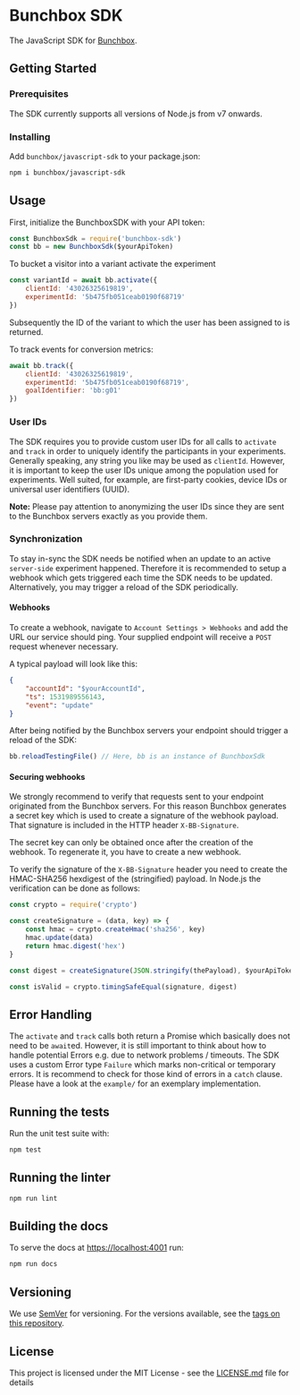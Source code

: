 # Bunchbox SDK

The JavaScript SDK for [Bunchbox](https://bunchbox.co/).

## Getting Started

### Prerequisites

The SDK currently supports all versions of Node.js from v7 onwards.

### Installing

Add `bunchbox/javascript-sdk` to your package.json:

```bash
npm i bunchbox/javascript-sdk
```

## Usage

First, initialize the BunchboxSDK with your API token:

```js
const BunchboxSdk = require('bunchbox-sdk')
const bb = new BunchboxSdk($yourApiToken)
```

To bucket a visitor into a variant activate the experiment

```js
const variantId = await bb.activate({
	clientId: '43026325619819',
	experimentId: '5b475fb051ceab0190f68719'
})
```

Subsequently the ID of the variant to which the user has been assigned to is
returned.

To track events for conversion metrics:

```js
await bb.track({
	clientId: '43026325619819',
	experimentId: '5b475fb051ceab0190f68719',
	goalIdentifier: 'bb:g01'
})
```

### User IDs

The SDK requires you to provide custom user IDs for all calls to `activate` and
`track` in order to uniquely identify the participants in your experiments.
Generally speaking, any string you like may be used as `clientId`. However, it is
important to keep the user IDs unique among the population used for
experiments. Well suited, for example, are first-party cookies, device IDs or
universal user identifiers (UUID).

**Note:** Please pay attention to anonymizing the user IDs since they are sent
to the Bunchbox servers exactly as you provide them.

### Synchronization

To stay in-sync the SDK needs be notified when an update to an active
`server-side` experiment happened. Therefore it is recommended to setup a webhook
which gets triggered each time the SDK needs to be updated. Alternatively, you
may trigger a reload of the SDK periodically.

#### Webhooks

To create a webhook, navigate to `Account Settings > Webhooks` and add the URL
our service should ping. Your supplied endpoint will receive a `POST` request
whenever necessary.

A typical payload will look like this:

```json
{
	"accountId": "$yourAccountId",
	"ts": 1531989556143,
	"event": "update"
}
```

After being notified by the Bunchbox servers your endpoint should trigger a
reload of the SDK:

```js
bb.reloadTestingFile() // Here, bb is an instance of BunchboxSdk
```

#### Securing webhooks

We strongly recommend to verify that requests sent to your endpoint originated
from the Bunchbox servers. For this reason Bunchbox generates a secret key
which is used to create a signature of the webhook payload. That signature is
included in the HTTP header `X-BB-Signature`.

The secret key can only be obtained once after the creation of the webhook. To
regenerate it, you have to create a new webhook.

To verify the signature of the `X-BB-Signature` header you need to create the
HMAC-SHA256 hexdigest of the (stringified) payload. In Node.js the verification
can be done as follows:

```js
const crypto = require('crypto')

const createSignature = (data, key) => {
	const hmac = crypto.createHmac('sha256', key)
	hmac.update(data)
	return hmac.digest('hex')
}

const digest = createSignature(JSON.stringify(thePayload), $yourApiToken)

const isValid = crypto.timingSafeEqual(signature, digest)
```

## Error Handling

The `activate` and `track` calls both return a Promise which basically does not
need to be `await`ed. However, it is still important to think about how to
handle potential Errors e.g. due to network problems / timeouts. The SDK uses a
custom Error type `Failure` which marks non-critical or temporary errors. It is
recommend to check for those kind of errors in a `catch` clause. Please have a
look at the `example/` for an exemplary implementation.

## Running the tests

Run the unit test suite with:

```bash
npm test
```

## Running the linter

```bash
npm run lint
```

## Building the docs

To serve the docs at [https://localhost:4001](https://localhost:4001) run:

```bash
npm run docs
```

## Versioning

We use [SemVer](http://semver.org/) for versioning. For the versions available,
see the [tags on this repository](https://github.com/your/project/tags).

## License

This project is licensed under the MIT License - see the
[LICENSE.md](LICENSE.md) file for details
